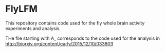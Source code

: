 # FlyLFM
This repository contains code used for the fly whole brain activity experiments and analysis.

THe file starting with A_ corresponds to the code used for the analysis in
http://biorxiv.org/content/early/2015/12/10/033803
